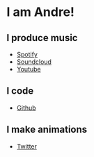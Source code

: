 
# I am Andre!

## I produce music
- [Spotify](https://open.spotify.com/artist/1F2yc4dlYVfyNOUtMlnYRn)
- [Soundcloud](https://soundcloud.com/norom)
- [Youtube](https://www.youtube.com/user/NotNorom/)

## I code
- [Github](https://github.com/NotNorom/)

## I make animations
- [Twitter](https://twitter.com/_norom_)

<!--
**NotNorom/NotNorom** is a ✨ _special_ ✨ repository because its `README.md` (this file) appears on your GitHub profile.

Here are some ideas to get you started:

- 🔭 I’m currently working on ...
- 🌱 I’m currently learning ...
- 👯 I’m looking to collaborate on ...
- 🤔 I’m looking for help with ...
- 💬 Ask me about ...
- 📫 How to reach me: ...
- 😄 Pronouns: ...
- ⚡ Fun fact: ...
-->
